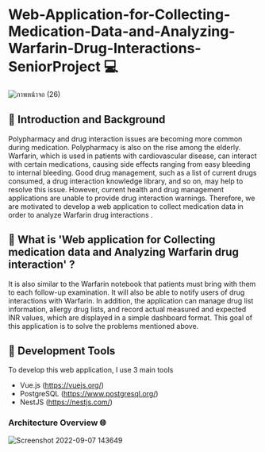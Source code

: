 # Web-Application-for-Collecting-Medication-Data-and-Analyzing-Warfarin-Drug-Interactions-SeniorProject :computer:
![ภาพหน้าจอ (26)](https://user-images.githubusercontent.com/99718534/188811936-62bf4218-b69b-412b-8445-7bfc0c5d0dc4.png)
## :red_circle: Introduction and Background
Polypharmacy and drug interaction issues are becoming more common during medication. Polypharmacy is also on the rise among the elderly. Warfarin, which is used in patients with cardiovascular disease, can interact with certain medications, causing side effects ranging from easy bleeding to internal bleeding. Good drug management, such as a list of current drugs consumed, a drug interaction knowledge library, and so on, may help to resolve this issue. However, current health and drug management applications are unable to provide drug interaction warnings. Therefore, we are motivated to develop a web application to collect medication data in order to analyze Warfarin drug interactions .
## :red_circle: What is 'Web application for Collecting medication data and Analyzing Warfarin drug interaction' ?
It is also similar to the Warfarin notebook that patients must bring with them to each follow-up examination. It will also be able to notify users of drug interactions with Warfarin. In addition, the application can manage drug list information, allergy drug lists, and record actual measured and expected INR values, which are displayed in a simple dashboard format. This goal of this application is to solve the problems mentioned above.
## :green_book: Development Tools
To develop this web application, I use 3 main tools
* Vue.js (https://vuejs.org/) 
* PostgreSQL (https://www.postgresql.org/)
* NestJS (https://nestjs.com/)
### Architecture Overview :globe_with_meridians:
![Screenshot 2022-09-07 143649](https://user-images.githubusercontent.com/99718534/188817925-2463b326-ac74-4a67-9e15-2907b112ceca.png)
